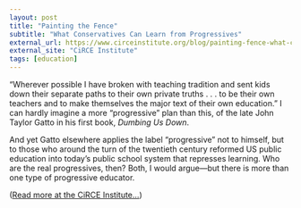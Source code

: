 ```yaml
---
layout: post
title: "Painting the Fence"
subtitle: "What Conservatives Can Learn from Progressives"
external_url: https://www.circeinstitute.org/blog/painting-fence-what-conservatives-can-learn-progressives
external_site: "CiRCE Institute"
tags: [education]
---
```


“Wherever possible I have broken with teaching tradition and sent kids down their separate paths to their own private truths . . . to be their own teachers and to make themselves the major text of their own education.” I can hardly imagine a more “progressive” plan than this, of the late John Taylor Gatto in his first book, *Dumbing Us Down*.

And yet Gatto elsewhere applies the label “progressive” not to himself, but to those who around the turn of the twentieth century reformed US public education into today’s public school system that represses learning. Who are the real progressives, then? Both, I would argue—but there is more than one type of progressive educator.

([Read more at the CiRCE Institute…](page.external_url))